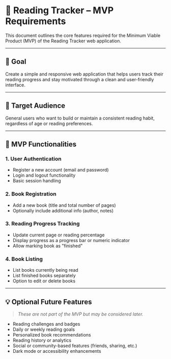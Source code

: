 # 📘 Reading Tracker – MVP Requirements

This document outlines the core features required for the Minimum Viable Product (MVP) of the Reading Tracker web application.

---

## 🎯 Goal

Create a simple and responsive web application that helps users track their reading progress and stay motivated through a clean and user-friendly interface.

---

## 👤 Target Audience

General users who want to build or maintain a consistent reading habit, regardless of age or reading preferences.

---

## 📱 MVP Functionalities

### 1. User Authentication
- Register a new account (email and password)
- Login and logout functionality
- Basic session handling

### 2. Book Registration
- Add a new book (title and total number of pages)
- Optionally include additional info (author, notes)

### 3. Reading Progress Tracking
- Update current page or reading percentage
- Display progress as a progress bar or numeric indicator
- Allow marking book as "finished"

### 4. Book Listing
- List books currently being read
- List finished books separately
- Option to edit or delete books

---

## 💡 Optional Future Features
> *These are not part of the MVP but may be considered later.*

- Reading challenges and badges
- Daily or weekly reading goals
- Personalized book recommendations
- Reading history or analytics
- Social or community-based features (friends, sharing, etc.)
- Dark mode or accessibility enhancements
